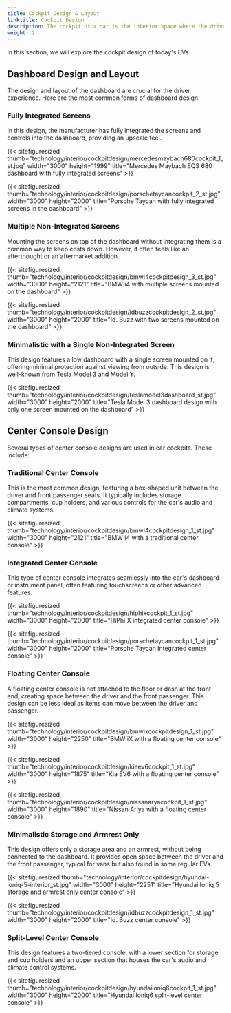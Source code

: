 ```yaml
---
title: Cockpit Design & Layout
linktitle: Cockpit Design
description: The cockpit of a car is the interior space where the driver and passengers interact with the car's functions and features. Therefore, the cockpit design is essential to the car's overall appeal, performance, comfort, and safety.
weight: 2
---
```

<!-- markdownlint-disable MD033 -->

In this section, we will explore the cockpit design of today's EVs.

## Dashboard Design and Layout

The design and layout of the dashboard are crucial for the driver experience. Here are the most common forms of dashboard design:

### Fully Integrated Screens

In this design, the manufacturer has fully integrated the screens and controls into the dashboard, providing an upscale feel.

{{< sitefiguresized thumb="technology/interior/cockpitdesign/mercedesmaybach680cockpit_1_st.jpg" width="3000" height="1999" title="Mercedes Maybach EQS 680 dashboard with fully integrated screens" >}}

{{< sitefiguresized thumb="technology/interior/cockpitdesign/porschetaycancockpit_2_st.jpg" width="3000" height="2000" title="Porsche Taycan with fully integrated screens in the dashboard" >}}

### Multiple Non-Integrated Screens

Mounting the screens on top of the dashboard without integrating them is a common way to keep costs down. However, it often feels like an afterthought or an aftermarket addition.

{{< sitefiguresized thumb="technology/interior/cockpitdesign/bmwi4cockpitdesign_3_st.jpg" width="3000" height="2121" title="BMW i4 with multiple screens mounted on the dashboard" >}}

{{< sitefiguresized thumb="technology/interior/cockpitdesign/idbuzzcockpitdesign_2_st.jpg" width="3000" height="2000" title="Id. Buzz with two screens mounted on the dashboard" >}}

### Minimalistic with a Single Non-Integrated Screen

This design features a low dashboard with a single screen mounted on it, offering minimal protection against viewing from outside. This design is well-known from Tesla Model 3 and Model Y.

{{< sitefiguresized thumb="technology/interior/cockpitdesign/teslamodel3dashboard_st.jpg" width="3000" height="2000" title="Tesla Model 3 dashboard design with only one screen mounted on the dashboard" >}}

## Center Console Design

Several types of center console designs are used in car cockpits. These include:

### Traditional Center Console

This is the most common design, featuring a box-shaped unit between the driver and front passenger seats. It typically includes storage compartments, cup holders, and various controls for the car's audio and climate systems.

{{< sitefiguresized thumb="technology/interior/cockpitdesign/bmwi4cockpitdesign_1_st.jpg" width="3000" height="2121" title="BMW i4 with a traditional center console" >}}

### Integrated Center Console

This type of center console integrates seamlessly into the car's dashboard or instrument panel, often featuring touchscreens or other advanced features.

{{< sitefiguresized thumb="technology/interior/cockpitdesign/hiphixcockpit_1_st.jpg" width="3000" height="2000" title="HiPhi X integrated center console" >}}

{{< sitefiguresized thumb="technology/interior/cockpitdesign/porschetaycancockpit_1_st.jpg" width="3000" height="2000" title="Porsche Taycan integrated center console" >}}

### Floating Center Console

A floating center console is not attached to the floor or dash at the front end, creating space between the driver and the front passenger. This design can be less ideal as items can move between the driver and passenger.

{{< sitefiguresized thumb="technology/interior/cockpitdesign/bmwixcockpitdesign_1_st.jpg" width="3000" height="2250" title="BMW iX with a floating center console" >}}

{{< sitefiguresized thumb="technology/interior/cockpitdesign/kieev6cockpit_1_st.jpg" width="3000" height="1875" title="Kia EV6 with a floating center console" >}}

{{< sitefiguresized thumb="technology/interior/cockpitdesign/nissanaryacockpit_1_st.jpg" width="3000" height="1890" title="Nissan Ariya with a floating center console" >}}

### Minimalistic Storage and Armrest Only

This design offers only a storage area and an armrest, without being connected to the dashboard. It provides open space between the driver and the front passenger, typical for vans but also found in some regular EVs.

{{< sitefiguresized thumb="technology/interior/cockpitdesign/hyundai-ioniq-5-interior_st.jpg" width="3000" height="2251" title="Hyundai Ioniq 5 storage and armrest only center console" >}}

{{< sitefiguresized thumb="technology/interior/cockpitdesign/idbuzzcockpitdesign_1_st.jpg" width="3000" height="2000" title="Id. Buzz center console" >}}

### Split-Level Center Console

This design features a two-tiered console, with a lower section for storage and cup holders and an upper section that houses the car's audio and climate control systems.

{{< sitefiguresized thumb="technology/interior/cockpitdesign/hyundaiioniq6cockpit_1_st.jpg" width="3000" height="2000" title="Hyundai Ioniq6 split-level center console" >}}
